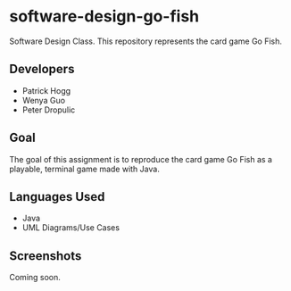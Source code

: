 # software-design-go-fish
Software Design Class. This repository represents the card game Go Fish. 

## Developers
- Patrick Hogg
- Wenya Guo
- Peter Dropulic

## Goal
The goal of this assignment is to reproduce the card game Go Fish as a playable, terminal game made with Java.

## Languages Used
- Java
- UML Diagrams/Use Cases

## Screenshots
Coming soon.

